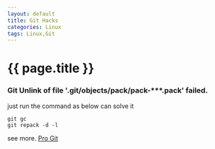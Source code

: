 ```yaml
---
layout: default
title: Git Hacks
categories: Linux
tags: Linux,Git
---
```

# {{ page.title }}

### Git Unlink of file '.git/objects/pack/pack-***.pack' failed.

just run the command as below can solve it

	git gc
	git repack -d -l


see more. [Pro Git][pro_git]



[pro_git]:https://progit.bootcss.com/